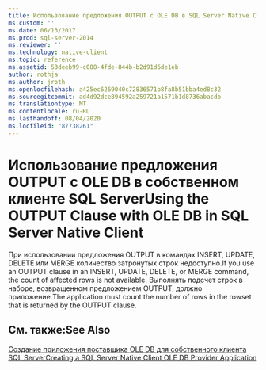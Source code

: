 ```yaml
---
title: Использование предложения OUTPUT с OLE DB в SQL Server Native Client | Документация Майкрософт
ms.custom: ''
ms.date: 06/13/2017
ms.prod: sql-server-2014
ms.reviewer: ''
ms.technology: native-client
ms.topic: reference
ms.assetid: 53deeb99-c088-4fde-844b-b2d91d6de1eb
author: rothja
ms.author: jroth
ms.openlocfilehash: a425ec6269040c72836571b8fa8b51bba4ed8c32
ms.sourcegitcommit: ad4d92dce894592a259721a1571b1d8736abacdb
ms.translationtype: MT
ms.contentlocale: ru-RU
ms.lasthandoff: 08/04/2020
ms.locfileid: "87738261"
---
```

# <a name="using-the-output-clause-with-ole-db-in-sql-server-native-client"></a><span data-ttu-id="603d3-102">Использование предложения OUTPUT с OLE DB в собственном клиенте SQL Server</span><span class="sxs-lookup"><span data-stu-id="603d3-102">Using the OUTPUT Clause with OLE DB in SQL Server Native Client</span></span>
  <span data-ttu-id="603d3-103">При использовании предложения OUTPUT в командах INSERT, UPDATE, DELETE или MERGE количество затронутых строк недоступно.</span><span class="sxs-lookup"><span data-stu-id="603d3-103">If you use an OUTPUT clause in an INSERT, UPDATE, DELETE, or MERGE command, the count of affected rows is not available.</span></span> <span data-ttu-id="603d3-104">Выполнять подсчет строк в наборе, возвращенном предложением OUTPUT, должно приложение.</span><span class="sxs-lookup"><span data-stu-id="603d3-104">The application must count the number of rows in the rowset that is returned by the OUTPUT clause.</span></span>  
  
## <a name="see-also"></a><span data-ttu-id="603d3-105">См. также:</span><span class="sxs-lookup"><span data-stu-id="603d3-105">See Also</span></span>  
 [<span data-ttu-id="603d3-106">Создание приложения поставщика OLE DB для собственного клиента SQL Server</span><span class="sxs-lookup"><span data-stu-id="603d3-106">Creating a SQL Server Native Client OLE DB Provider Application</span></span>](creating-a-sql-server-native-client-ole-db-provider-application.md)  
  
  

